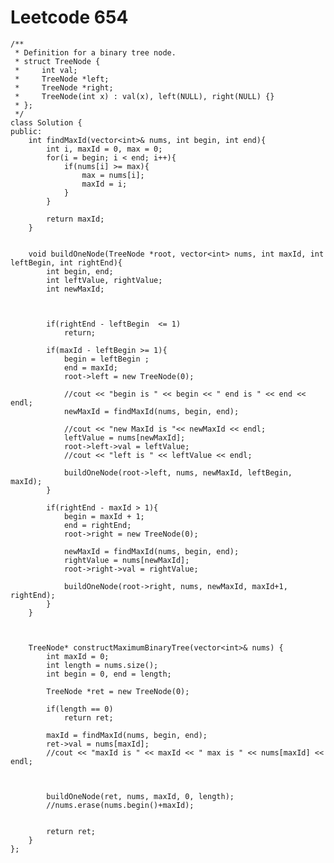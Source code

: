 # Leetcode 654
    /**
     * Definition for a binary tree node.
     * struct TreeNode {
     *     int val;
     *     TreeNode *left;
     *     TreeNode *right;
     *     TreeNode(int x) : val(x), left(NULL), right(NULL) {}
     * };
     */
    class Solution {
    public:
        int findMaxId(vector<int>& nums, int begin, int end){
            int i, maxId = 0, max = 0;
            for(i = begin; i < end; i++){
                if(nums[i] >= max){
                    max = nums[i];
                    maxId = i;
                }
            }

            return maxId;
        }


        void buildOneNode(TreeNode *root, vector<int> nums, int maxId, int leftBegin, int rightEnd){
            int begin, end;
            int leftValue, rightValue;
            int newMaxId;



            if(rightEnd - leftBegin  <= 1)
                return;

            if(maxId - leftBegin >= 1){
                begin = leftBegin ;
                end = maxId;
                root->left = new TreeNode(0);

                //cout << "begin is " << begin << " end is " << end << endl;
                newMaxId = findMaxId(nums, begin, end);

                //cout << "new MaxId is "<< newMaxId << endl;
                leftValue = nums[newMaxId];  
                root->left->val = leftValue;
                //cout << "left is " << leftValue << endl;

                buildOneNode(root->left, nums, newMaxId, leftBegin, maxId);
            }

            if(rightEnd - maxId > 1){ 
                begin = maxId + 1;
                end = rightEnd;
                root->right = new TreeNode(0);

                newMaxId = findMaxId(nums, begin, end);
                rightValue = nums[newMaxId]; 
                root->right->val = rightValue;

                buildOneNode(root->right, nums, newMaxId, maxId+1, rightEnd);
            } 
        }



        TreeNode* constructMaximumBinaryTree(vector<int>& nums) {
            int maxId = 0;
            int length = nums.size();
            int begin = 0, end = length;

            TreeNode *ret = new TreeNode(0);

            if(length == 0)
                return ret;

            maxId = findMaxId(nums, begin, end);
            ret->val = nums[maxId];
            //cout << "maxId is " << maxId << " max is " << nums[maxId] << endl;



            buildOneNode(ret, nums, maxId, 0, length);
            //nums.erase(nums.begin()+maxId);


            return ret;
        }
    };
